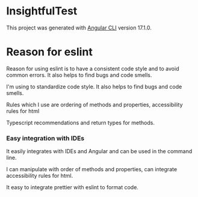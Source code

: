 # InsightfulTest

This project was generated with [Angular CLI](https://github.com/angular/angular-cli) version 17.1.0.

# Reason for eslint
Reason for using eslint is to have a consistent code style and to avoid common errors. It also helps to find bugs and code smells.

I'm using to standardize code style. It also helps to find bugs and code smells.

Rules which I use are ordering of methods and properties, accessibility rules for html

Typescript recommendations and return types for methods.


### Easy integration with IDEs
It easily integrates with IDEs and Angular and can be used in the command line.

I can manipulate with order of methods and properties, can integrate accessibility rules for html.

It easy to integrate prettier with eslint to format code.

